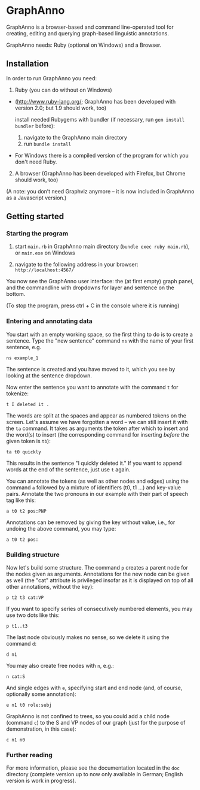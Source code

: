 # GraphAnno

GraphAnno is a browser-based and command line-operated tool for creating, editing and querying graph-based linguistic annotations.

GraphAnno needs: Ruby (optional on Windows) and a Browser.

## Installation

In order to run GraphAnno you need:

1. Ruby (you can do without on Windows)
  * (http://www.ruby-lang.org/; GraphAnno has been developed with version 2.0; but 1.9 should work, too)

    install needed Rubygems with bundler (if necessary, run `gem install bundler` before):
    1. navigate to the GraphAnno main directory
    2. run `bundle install`

  * For Windows there is a compiled version of the program for which you don't need Ruby.

2. A browser (GraphAnno has been developed with Firefox, but Chrome should work, too)

(A note: you don’t need Graphviz anymore – it is now included in GraphAnno as a Javascript version.)


## Getting started

### Starting the program

1. start `main.rb` in GraphAnno main directory (`bundle exec ruby main.rb`), or `main.exe` on Windows

2. navigate to the following address in your browser: `http://localhost:4567/`

You now see the GraphAnno user interface: the (at first empty) graph panel, and the commandline with dropdowns for layer and sentence on the bottom.

(To stop the program, press ctrl + C in the console where it is running)

### Entering and annotating data

You start with an empty working space, so the first thing to do is to create a sentence. Type the "new sentence" command `ns` with the name of your first sentence, e.g.
```
ns example_1
```
The sentence is created and you have moved to it, which you see by looking at the sentence dropdown.

Now enter the sentence you want to annotate with the command `t` for tokenize:
```
t I deleted it .
```
The words are split at the spaces and appear as numbered tokens on the screen. Let's assume we have forgotten a word – we can still insert it with the `ta` command. It takes as arguments the token after which to insert and the word(s) to insert (the corresponding command for inserting *before* the given token is `tb`):
```
ta t0 quickly
```
This results in the sentence "I quickly deleted it." If you want to append words at the end of the sentence, just use `t` again.

You can annotate the tokens (as well as other nodes and edges) using the command `a` followed by a mixture of identifiers (t0, t1 ...) and key-value pairs. Annotate the two pronouns in our example with their part of speech tag like this:
```
a t0 t2 pos:PNP
```
Annotations can be removed by giving the key without value, i.e., for undoing the above command, you may type:
```
a t0 t2 pos:
```

### Building structure

Now let's build some structure. The command `p` creates a parent node for the nodes given as arguments. Annotations for the new node can be given as well (the "cat" attribute is privileged insofar as it is displayed on top of all other annotations, without the key):
```
p t2 t3 cat:VP
```
If you want to specify series of consecutively numbered elements, you may use two dots like this:
```
p t1..t3
```
The last node obviously makes no sense, so we delete it using the command `d`:
```
d n1
```

You may also create free nodes with `n`, e.g.:
```
n cat:S
```
And single edges with `e`, specifying start and end node (and, of course, optionally some annotation):
```
e n1 t0 role:subj
```
GraphAnno is not confined to trees, so you could add a child node (command `c`) to the S and VP nodes of our graph (just for the purpose of demonstration, in this case):
```
c n1 n0
```



### Further reading

For more information, please see the documentation located in the `doc` directory (complete version up to now only available in German; English version is work in progress).
